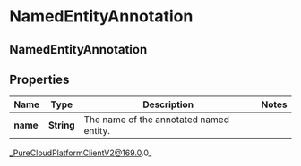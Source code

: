 # NamedEntityAnnotation

## NamedEntityAnnotation

## Properties

|Name | Type | Description | Notes|
|------------ | ------------- | ------------- | -------------|
| **name** | **String** | The name of the annotated named entity. | |



_PureCloudPlatformClientV2@169.0.0_
